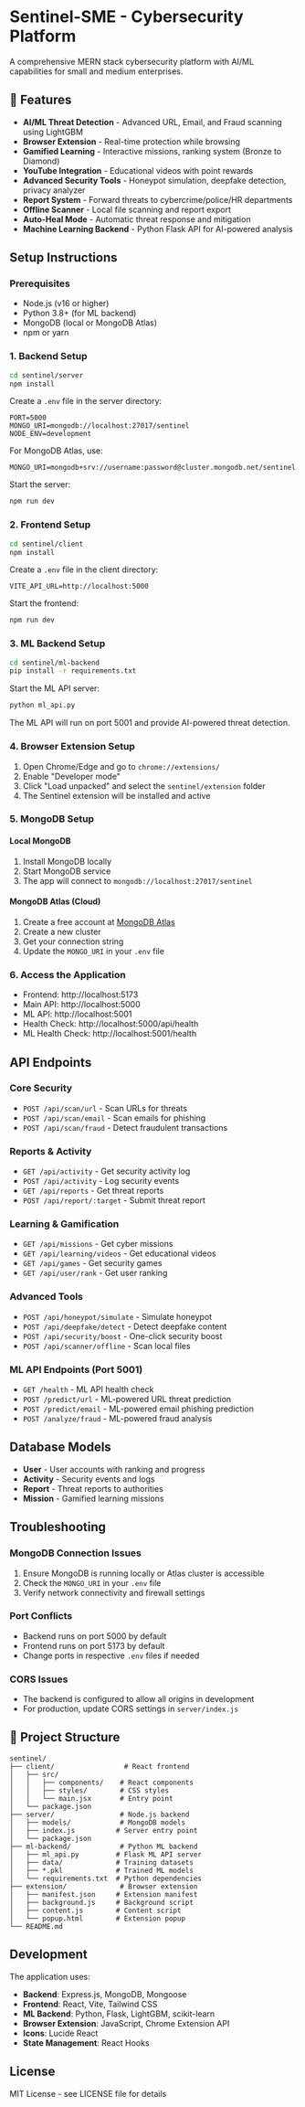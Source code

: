 # Sentinel-SME - Cybersecurity Platform

A comprehensive MERN stack cybersecurity platform with AI/ML capabilities for small and medium enterprises.

## 🚀 Features

- **AI/ML Threat Detection** - Advanced URL, Email, and Fraud scanning using LightGBM
- **Browser Extension** - Real-time protection while browsing
- **Gamified Learning** - Interactive missions, ranking system (Bronze to Diamond)
- **YouTube Integration** - Educational videos with point rewards
- **Advanced Security Tools** - Honeypot simulation, deepfake detection, privacy analyzer
- **Report System** - Forward threats to cybercrime/police/HR departments
- **Offline Scanner** - Local file scanning and report export
- **Auto-Heal Mode** - Automatic threat response and mitigation
- **Machine Learning Backend** - Python Flask API for AI-powered analysis

## Setup Instructions

### Prerequisites
- Node.js (v16 or higher)
- Python 3.8+ (for ML backend)
- MongoDB (local or MongoDB Atlas)
- npm or yarn

### 1. Backend Setup

```bash
cd sentinel/server
npm install
```

Create a `.env` file in the server directory:
```env
PORT=5000
MONGO_URI=mongodb://localhost:27017/sentinel
NODE_ENV=development
```

For MongoDB Atlas, use:
```env
MONGO_URI=mongodb+srv://username:password@cluster.mongodb.net/sentinel
```

Start the server:
```bash
npm run dev
```

### 2. Frontend Setup

```bash
cd sentinel/client
npm install
```

Create a `.env` file in the client directory:
```env
VITE_API_URL=http://localhost:5000
```

Start the frontend:
```bash
npm run dev
```

### 3. ML Backend Setup

```bash
cd sentinel/ml-backend
pip install -r requirements.txt
```

Start the ML API server:
```bash
python ml_api.py
```

The ML API will run on port 5001 and provide AI-powered threat detection.

### 4. Browser Extension Setup

1. Open Chrome/Edge and go to `chrome://extensions/`
2. Enable "Developer mode"
3. Click "Load unpacked" and select the `sentinel/extension` folder
4. The Sentinel extension will be installed and active

### 5. MongoDB Setup

#### Local MongoDB
1. Install MongoDB locally
2. Start MongoDB service
3. The app will connect to `mongodb://localhost:27017/sentinel`

#### MongoDB Atlas (Cloud)
1. Create a free account at [MongoDB Atlas](https://www.mongodb.com/atlas)
2. Create a new cluster
3. Get your connection string
4. Update the `MONGO_URI` in your `.env` file

### 6. Access the Application

- Frontend: http://localhost:5173
- Main API: http://localhost:5000
- ML API: http://localhost:5001
- Health Check: http://localhost:5000/api/health
- ML Health Check: http://localhost:5001/health

## API Endpoints

### Core Security
- `POST /api/scan/url` - Scan URLs for threats
- `POST /api/scan/email` - Scan emails for phishing
- `POST /api/scan/fraud` - Detect fraudulent transactions

### Reports & Activity
- `GET /api/activity` - Get security activity log
- `POST /api/activity` - Log security events
- `GET /api/reports` - Get threat reports
- `POST /api/report/:target` - Submit threat report

### Learning & Gamification
- `GET /api/missions` - Get cyber missions
- `GET /api/learning/videos` - Get educational videos
- `GET /api/games` - Get security games
- `GET /api/user/rank` - Get user ranking

### Advanced Tools
- `POST /api/honeypot/simulate` - Simulate honeypot
- `POST /api/deepfake/detect` - Detect deepfake content
- `POST /api/security/boost` - One-click security boost
- `POST /api/scanner/offline` - Scan local files

### ML API Endpoints (Port 5001)
- `GET /health` - ML API health check
- `POST /predict/url` - ML-powered URL threat prediction
- `POST /predict/email` - ML-powered email phishing prediction
- `POST /analyze/fraud` - ML-powered fraud analysis

## Database Models

- **User** - User accounts with ranking and progress
- **Activity** - Security events and logs
- **Report** - Threat reports to authorities
- **Mission** - Gamified learning missions

## Troubleshooting

### MongoDB Connection Issues
1. Ensure MongoDB is running locally or Atlas cluster is accessible
2. Check the `MONGO_URI` in your `.env` file
3. Verify network connectivity and firewall settings

### Port Conflicts
- Backend runs on port 5000 by default
- Frontend runs on port 5173 by default
- Change ports in respective `.env` files if needed

### CORS Issues
- The backend is configured to allow all origins in development
- For production, update CORS settings in `server/index.js`

## 📁 Project Structure

```
sentinel/
├── client/                 # React frontend
│   ├── src/
│   │   ├── components/    # React components
│   │   ├── styles/        # CSS styles
│   │   └── main.jsx       # Entry point
│   └── package.json
├── server/                # Node.js backend
│   ├── models/            # MongoDB models
│   ├── index.js          # Server entry point
│   └── package.json
├── ml-backend/            # Python ML backend
│   ├── ml_api.py         # Flask ML API server
│   ├── data/             # Training datasets
│   ├── *.pkl             # Trained ML models
│   └── requirements.txt  # Python dependencies
├── extension/             # Browser extension
│   ├── manifest.json     # Extension manifest
│   ├── background.js     # Background script
│   ├── content.js        # Content script
│   └── popup.html        # Extension popup
└── README.md
```

## Development

The application uses:
- **Backend**: Express.js, MongoDB, Mongoose
- **Frontend**: React, Vite, Tailwind CSS
- **ML Backend**: Python, Flask, LightGBM, scikit-learn
- **Browser Extension**: JavaScript, Chrome Extension API
- **Icons**: Lucide React
- **State Management**: React Hooks

## License

MIT License - see LICENSE file for details